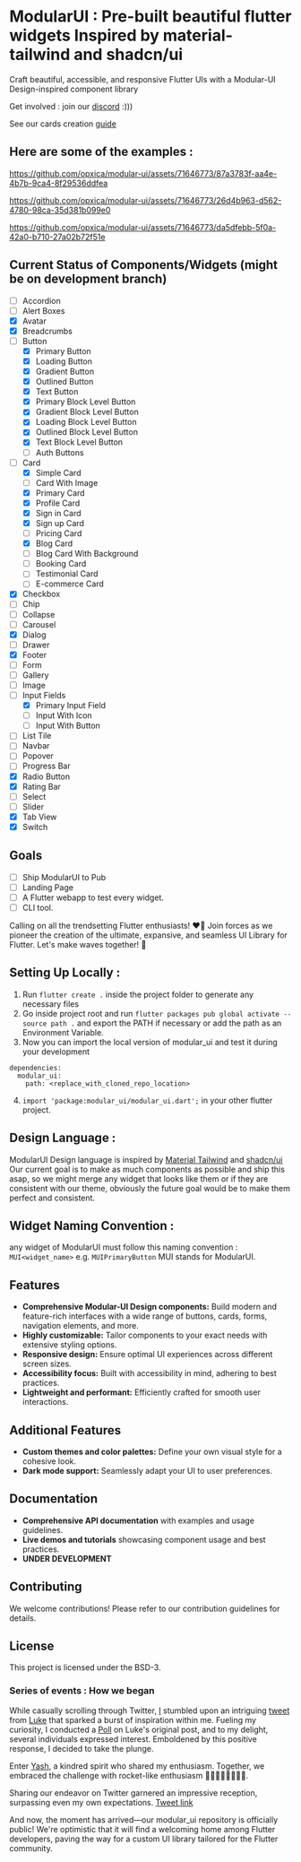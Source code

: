 
# ModularUI : Pre-built beautiful flutter widgets Inspired by material-tailwind and shadcn/ui

Craft beautiful, accessible, and responsive Flutter UIs with a Modular-UI Design-inspired component library

Get involved : join our [discord](https://discord.gg/t9Vweu68) :)))

See our cards creation [guide](https://utkarshs-organization-1.gitbook.io/simple-guide-to-create-modularui-widgets/)


## Here are some of the examples :


https://github.com/opxica/modular-ui/assets/71646773/87a3783f-aa4e-4b7b-9ca4-8f29536ddfea



https://github.com/opxica/modular-ui/assets/71646773/26d4b963-d562-4780-98ca-35d381b099e0



https://github.com/opxica/modular-ui/assets/71646773/da5dfebb-5f0a-42a0-b710-27a02b72f51e



## Current Status of Components/Widgets (might be on development branch)

- [ ] Accordion
- [ ] Alert Boxes
- [X] Avatar
- [X] Breadcrumbs
- [ ] Button
  - [x] Primary Button
  - [x] Loading Button
  - [X] Gradient Button
  - [X] Outlined Button
  - [X] Text Button
  - [X] Primary Block Level Button
  - [X] Gradient Block Level Button
  - [X] Loading Block Level Button
  - [X] Outlined Block Level Button
  - [X] Text Block Level Button
  - [ ] Auth Buttons
- [ ] Card
  - [X] Simple Card
  - [ ] Card With Image 
  - [x] Primary Card
  - [X] Profile Card
  - [X] Sign in Card
  - [X] Sign up Card
  - [ ] Pricing Card
  - [X] Blog Card
  - [ ] Blog Card With Background
  - [ ] Booking Card
  - [ ] Testimonial Card
  - [ ] E-commerce Card
- [X] Checkbox
- [ ] Chip
- [ ] Collapse
- [ ] Carousel
- [X] Dialog
- [ ] Drawer
- [X] Footer
- [ ] Form
- [ ] Gallery
- [ ] Image
- [ ] Input Fields
  - [X] Primary Input Field
  - [ ] Input With Icon
  - [ ] Input With Button
- [ ] List Tile
- [ ] Navbar
- [ ] Popover
- [ ] Progress Bar
- [X] Radio Button
- [X] Rating Bar
- [ ] Select
- [ ] Slider
- [X] Tab View
- [X] Switch

## Goals
- [ ] Ship ModularUI to Pub
- [ ] Landing Page
- [ ] A Flutter webapp to test every widget.
- [ ] CLI tool.

Calling on all the trendsetting Flutter enthusiasts! ❤️‍🔥 Join forces as we pioneer the creation of the ultimate, expansive, and seamless UI Library for Flutter. Let's make waves together! 🚀

## Setting Up Locally :
1.  Run `flutter create .` inside the project folder to generate any necessary files
2.  Go inside project root and run `flutter packages pub global activate --source path .` and export the PATH if necessary or add the path as an Environment Variable.
3.  Now you can import the local version of modular_ui and test it during your development
```
dependencies:
  modular_ui:
    path: <replace_with_cloned_repo_location>
```
4.  `import 'package:modular_ui/modular_ui.dart';` in your other flutter project.


## Design Language :
ModularUI Design language is inspired by [Material Tailwind](https://www.material-tailwind.com/) and [shadcn/ui](https://ui.shadcn.com/) 
Our current goal is to make as much components as possible and ship this asap, so we might merge any widget that looks like them or if they are consistent with our theme, obviously the future goal would be to make them perfect and consistent.

## Widget Naming Convention :
any widget of ModularUI must follow this naming convention : `MUI<widget_name>` e.g. `MUIPrimaryButton`
MUI stands for ModularUI.
## Features

-   **Comprehensive Modular-UI Design components:** Build modern and feature-rich interfaces with a wide range of buttons, cards, forms, navigation elements, and more.
-   **Highly customizable:** Tailor components to your exact needs with extensive styling options.
-   **Responsive design:** Ensure optimal UI experiences across different screen sizes.
-   **Accessibility focus:** Built with accessibility in mind, adhering to best practices.
-   **Lightweight and performant:** Efficiently crafted for smooth user interactions.

## Additional Features

-   **Custom themes and color palettes:** Define your own visual style for a cohesive look.
-   **Dark mode support:** Seamlessly adapt your UI to user preferences.


## Documentation

-   **Comprehensive API documentation** with examples and usage guidelines.
-   **Live demos and tutorials** showcasing component usage and best practices.
- **UNDER DEVELOPMENT**

## Contributing

We welcome contributions! Please refer to our contribution guidelines for details.

## License

This project is licensed under the BSD-3.

### Series of events : How we began

While casually scrolling through Twitter, [I](https://twitter.com/twtutkarsh) stumbled upon an intriguing [tweet](https://x.com/luke_pighetti/status/1740122310714007820?s=20) from [Luke](https://twitter.com/luke_pighetti) that sparked a burst of inspiration within me. Fueling my curiosity, I conducted a [Poll](https://x.com/twtutkarsh/status/1740331978392809748?s=20) on Luke's original post, and to my delight, several individuals expressed interest. Emboldened by this positive response, I decided to take the plunge.

Enter [Yash](https://twitter.com/Yash_khattar73), a kindred spirit who shared my enthusiasm. Together, we embraced the challenge with rocket-like enthusiasm 🚀🚀🚀🚀🚀🚀🚀🚀.

Sharing our endeavor on Twitter garnered an impressive reception, surpassing even my own expectations. [Tweet link](https://x.com/twtutkarsh/status/1741548976892186718?s=20)

And now, the moment has arrived—our modular_ui repository is officially public! We're optimistic that it will find a welcoming home among Flutter developers, paving the way for a custom UI library tailored for the Flutter community.
